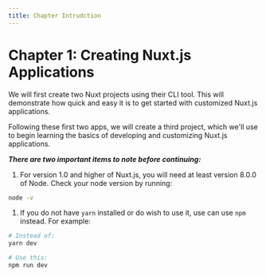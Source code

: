```yaml
---
title: Chapter Intrudction
---
```


# Chapter 1: Creating Nuxt.js Applications

We will first create two Nuxt projects using their CLI tool. This will demonstrate how quick and easy it is to get started with customized Nuxt.js applications.

Following these first two apps, we will create a third project, which we'll use to begin learning the basics of developing and customizing Nuxt.js applications.

**_There are two important items to note before continuing:_**

1. For version 1.0 and higher of Nuxt.js, you will need at least version 8.0.0 of Node. Check your node version by running:

```bash
node -v
```

1. If you do not have `yarn` installed or do wish to use it, use can use `npm` instead. For example:

```bash
# Instead of:
yarn dev

# Use this:
npm run dev
```
